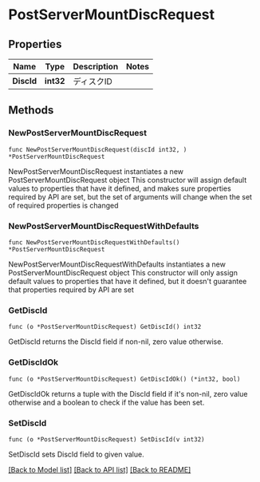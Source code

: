 # PostServerMountDiscRequest

## Properties

Name | Type | Description | Notes
------------ | ------------- | ------------- | -------------
**DiscId** | **int32** | ディスクID | 

## Methods

### NewPostServerMountDiscRequest

`func NewPostServerMountDiscRequest(discId int32, ) *PostServerMountDiscRequest`

NewPostServerMountDiscRequest instantiates a new PostServerMountDiscRequest object
This constructor will assign default values to properties that have it defined,
and makes sure properties required by API are set, but the set of arguments
will change when the set of required properties is changed

### NewPostServerMountDiscRequestWithDefaults

`func NewPostServerMountDiscRequestWithDefaults() *PostServerMountDiscRequest`

NewPostServerMountDiscRequestWithDefaults instantiates a new PostServerMountDiscRequest object
This constructor will only assign default values to properties that have it defined,
but it doesn't guarantee that properties required by API are set

### GetDiscId

`func (o *PostServerMountDiscRequest) GetDiscId() int32`

GetDiscId returns the DiscId field if non-nil, zero value otherwise.

### GetDiscIdOk

`func (o *PostServerMountDiscRequest) GetDiscIdOk() (*int32, bool)`

GetDiscIdOk returns a tuple with the DiscId field if it's non-nil, zero value otherwise
and a boolean to check if the value has been set.

### SetDiscId

`func (o *PostServerMountDiscRequest) SetDiscId(v int32)`

SetDiscId sets DiscId field to given value.



[[Back to Model list]](../README.md#documentation-for-models) [[Back to API list]](../README.md#documentation-for-api-endpoints) [[Back to README]](../README.md)


